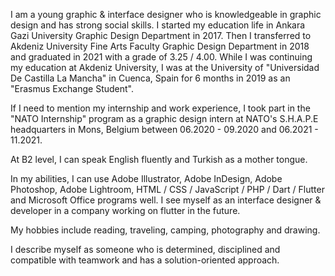 I am a young graphic & interface designer who is knowledgeable in graphic design and has strong social skills.
I started my education life in Ankara Gazi University Graphic Design Department in 2017. Then I transferred to
Akdeniz University Fine Arts Faculty Graphic Design Department in 2018 and graduated in 2021 with a grade of
3.25 / 4.00. While I was continuing my education at Akdeniz University, I was at the University of "Universidad
De Castilla La Mancha" in Cuenca, Spain for 6 months in 2019 as an "Erasmus Exchange Student".

If I need to mention my internship and work experience, I took part in the "NATO Internship" program as a graphic
design intern at NATO's S.H.A.P.E headquarters in Mons, Belgium between 06.2020 - 09.2020 and 06.2021 - 11.2021.

At B2 level, I can speak English fluently and Turkish as a mother tongue.

In my abilities, I can use Adobe Illustrator, Adobe InDesign, Adobe Photoshop, Adobe Lightroom, HTML / CSS / JavaScript
/ PHP / Dart / Flutter and Microsoft Office programs well. I see myself as an interface designer & developer in a company
working on flutter in the future.

My hobbies include reading, traveling, camping, photography and drawing.

I describe myself as someone who is determined, disciplined and compatible with teamwork and has a solution-oriented approach.
